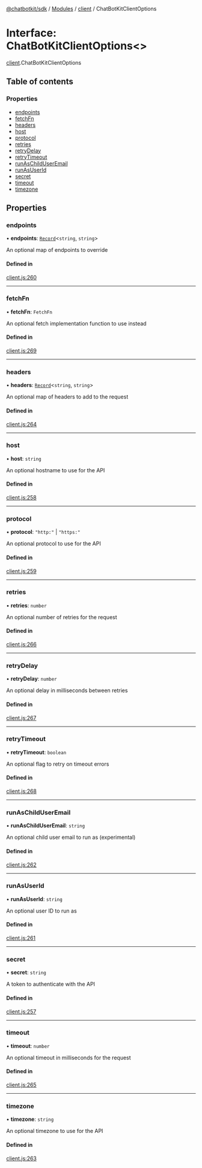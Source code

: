 [@chatbotkit/sdk](../README.md) / [Modules](../modules.md) / [client](../modules/client.md) / ChatBotKitClientOptions

# Interface: ChatBotKitClientOptions\<\>

[client](../modules/client.md).ChatBotKitClientOptions

## Table of contents

### Properties

- [endpoints](client.ChatBotKitClientOptions.md#endpoints)
- [fetchFn](client.ChatBotKitClientOptions.md#fetchfn)
- [headers](client.ChatBotKitClientOptions.md#headers)
- [host](client.ChatBotKitClientOptions.md#host)
- [protocol](client.ChatBotKitClientOptions.md#protocol)
- [retries](client.ChatBotKitClientOptions.md#retries)
- [retryDelay](client.ChatBotKitClientOptions.md#retrydelay)
- [retryTimeout](client.ChatBotKitClientOptions.md#retrytimeout)
- [runAsChildUserEmail](client.ChatBotKitClientOptions.md#runaschilduseremail)
- [runAsUserId](client.ChatBotKitClientOptions.md#runasuserid)
- [secret](client.ChatBotKitClientOptions.md#secret)
- [timeout](client.ChatBotKitClientOptions.md#timeout)
- [timezone](client.ChatBotKitClientOptions.md#timezone)

## Properties

### endpoints

• **endpoints**: [`Record`]( https://www.typescriptlang.org/docs/handbook/utility-types.html#recordkeys-type )\<`string`, `string`\>

An optional map of endpoints to override

#### Defined in

[client.js:260](https://github.com/chatbotkit/node-sdk/blob/main/packages/sdk/src/client.js#L260)

___

### fetchFn

• **fetchFn**: `FetchFn`

An optional fetch implementation function to use instead

#### Defined in

[client.js:269](https://github.com/chatbotkit/node-sdk/blob/main/packages/sdk/src/client.js#L269)

___

### headers

• **headers**: [`Record`]( https://www.typescriptlang.org/docs/handbook/utility-types.html#recordkeys-type )\<`string`, `string`\>

An optional map of headers to add to the request

#### Defined in

[client.js:264](https://github.com/chatbotkit/node-sdk/blob/main/packages/sdk/src/client.js#L264)

___

### host

• **host**: `string`

An optional hostname to use for the API

#### Defined in

[client.js:258](https://github.com/chatbotkit/node-sdk/blob/main/packages/sdk/src/client.js#L258)

___

### protocol

• **protocol**: ``"http:"`` \| ``"https:"``

An optional protocol to use for the API

#### Defined in

[client.js:259](https://github.com/chatbotkit/node-sdk/blob/main/packages/sdk/src/client.js#L259)

___

### retries

• **retries**: `number`

An optional number of retries for the request

#### Defined in

[client.js:266](https://github.com/chatbotkit/node-sdk/blob/main/packages/sdk/src/client.js#L266)

___

### retryDelay

• **retryDelay**: `number`

An optional delay in milliseconds between retries

#### Defined in

[client.js:267](https://github.com/chatbotkit/node-sdk/blob/main/packages/sdk/src/client.js#L267)

___

### retryTimeout

• **retryTimeout**: `boolean`

An optional flag to retry on timeout errors

#### Defined in

[client.js:268](https://github.com/chatbotkit/node-sdk/blob/main/packages/sdk/src/client.js#L268)

___

### runAsChildUserEmail

• **runAsChildUserEmail**: `string`

An optional child user email to run as (experimental)

#### Defined in

[client.js:262](https://github.com/chatbotkit/node-sdk/blob/main/packages/sdk/src/client.js#L262)

___

### runAsUserId

• **runAsUserId**: `string`

An optional user ID to run as

#### Defined in

[client.js:261](https://github.com/chatbotkit/node-sdk/blob/main/packages/sdk/src/client.js#L261)

___

### secret

• **secret**: `string`

A token to authenticate with the API

#### Defined in

[client.js:257](https://github.com/chatbotkit/node-sdk/blob/main/packages/sdk/src/client.js#L257)

___

### timeout

• **timeout**: `number`

An optional timeout in milliseconds for the request

#### Defined in

[client.js:265](https://github.com/chatbotkit/node-sdk/blob/main/packages/sdk/src/client.js#L265)

___

### timezone

• **timezone**: `string`

An optional timezone to use for the API

#### Defined in

[client.js:263](https://github.com/chatbotkit/node-sdk/blob/main/packages/sdk/src/client.js#L263)
